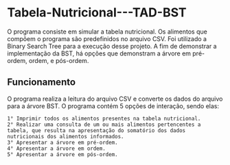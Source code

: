 # Tabela-Nutricional---TAD-BST

O programa consiste em simular a tabela nutricional. Os alimentos que compõem o programa são predefinidos no arquivo CSV. 
Foi utilizado a Binary Search Tree para a execução desse projeto. A fim de demonstrar a implementação da BST, há opções que demonstram a árvore em pré-ordem, ordem, e pós-ordem.

Funcionamento
-
O programa realiza a leitura do arquivo CSV e converte os dados do arquivo para a árvore BST. O programa contém 5 opções de interação, sendo elas:

    1° Imprimir todos os alimentos presentes na tabela nutricional.
    2° Realizar uma consulta de um ou mais alimentos pertencentes a tabela, que resulta na apresentação do somatório dos dados nutricionais dos alimentos informados.
    3° Apresentar a árvore em pré-ordem.
    4° Apresentar a árvore em ordem.
    5° Apresentar a árvore em pós-ordem.

